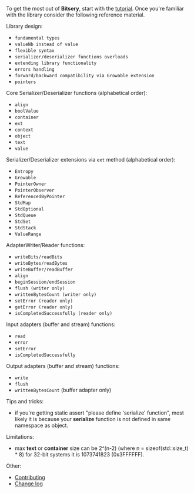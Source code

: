 To get the most out of **Bitsery**, start with the [tutorial](tutorial/README.md).
Once you're familiar with the library consider the following reference material.

Library design:
* `fundamental types`
* `valueNb instead of value`
* `flexible syntax`
* `serializer/deserializer functions overloads`
* `extending library functionality`
* `errors handling`
* `forward/backward compatibility via Growable extension`
* `pointers`


Core Serializer/Deserializer functions (alphabetical order):
* `align`
* `boolValue`
* `container`
* `ext`
* `context`
* `object`
* `text`
* `value`

Serializer/Deserializer extensions via `ext` method (alphabetical order):
* `Entropy`
* `Growable`
* `PointerOwner`
* `PointerObserver`
* `ReferencedByPointer`
* `StdMap`
* `StdOptional`
* `StdQueue`
* `StdSet`
* `StdStack`
* `ValueRange`

AdapterWriter/Reader functions:
* `writeBits/readBits`
* `writeBytes/readBytes`
* `writeBuffer/readBuffer`
* `align`
* `beginSession/endSession`
* `flush (writer only)`
* `writtenBytesCount (writer only)`
* `setError (reader only)`
* `getError (reader only)`
* `isCompletedSuccessfully (reader only)`

Input adapters (buffer and stream) functions:
* `read`
* `error`
* `setError`
* `isCompletedSuccessfully`

Output adapters (buffer and stream) functions:
* `write`
* `flush`
* `writtenBytesCount` (buffer adapter only)


Tips and tricks:
* if you're getting static assert "please define 'serialize' function", most likely it is because your **serialize** function is not defined in same namespace as object.

Limitations:
* max **text** or **container** size can be 2^(n-2) (where n = sizeof(std::size_t) * 8) for 32-bit systems it is 1073741823 (0x3FFFFFF).

Other:
* [Contributing](../CONTRIBUTING.md)
* [Change log](../CHANGELOG.md)
